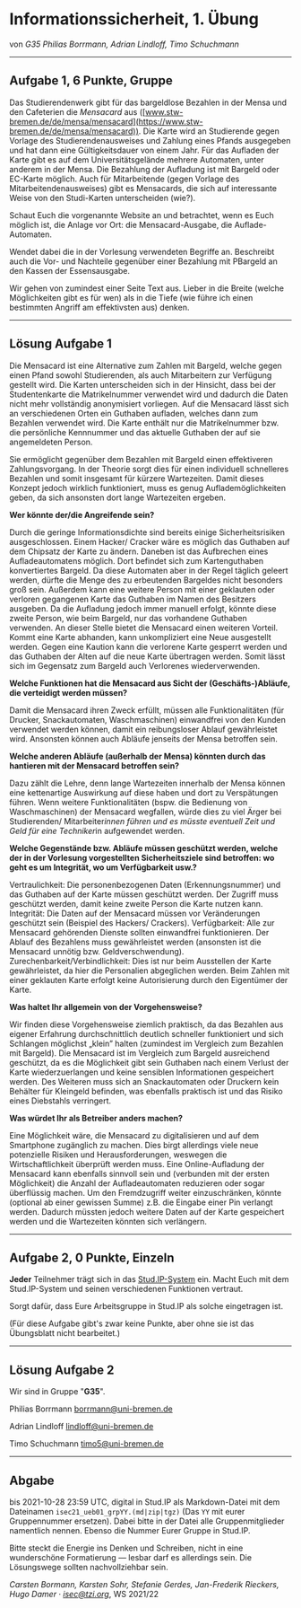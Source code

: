 Informationssicherheit, 1. Übung
================================

von _G35 Philias Borrmann, Adrian Lindloff, Timo Schuchmann_

* * * * *

Aufgabe 1, 6 Punkte, Gruppe
---------------------------

Das Studierendenwerk gibt für das bargeldlose Bezahlen in der Mensa
und den Cafeterien die *Mensacard* aus
([www.stw-bremen.de/de/mensa/mensacard](https://www.stw-bremen.de/de/mensa/mensacard)). Die Karte wird an
Studierende gegen Vorlage des Studierendenausweises und Zahlung eines Pfands
ausgegeben und hat dann eine Gültigkeitsdauer von einem Jahr. Für
das Aufladen der Karte gibt es auf dem Universitätsgelände mehrere
Automaten, unter anderem in der Mensa. Die Bezahlung der Aufladung ist
mit Bargeld oder EC-Karte möglich.
Auch für Mitarbeitende (gegen Vorlage des Mitarbeitendenausweises)
gibt es Mensacards, die sich auf interessante Weise von den
Studi-Karten unterscheiden (wie?).

Schaut Euch die vorgenannte Website an und betrachtet, wenn es Euch
möglich ist, die Anlage vor Ort: die Mensacard-Ausgabe, die
Auflade-Automaten.

Wendet dabei die in der Vorlesung verwendeten Begriffe an.
Beschreibt auch die Vor- und Nachteile gegenüber einer Bezahlung mit
PBargeld an den Kassen der Essensausgabe.

Wir gehen von zumindest einer Seite Text aus. Lieber in die Breite
(welche Möglichkeiten gibt es für wen) als in die Tiefe (wie führe
ich einen bestimmten Angriff am effektivsten aus) denken.


* * * * *

Lösung Aufgabe 1
-------

Die Mensacard ist eine Alternative zum Zahlen mit Bargeld, welche gegen einen Pfand sowohl Studierenden, als auch Mitarbeitern zur Verfügung gestellt wird. Die Karten unterscheiden sich in der Hinsicht, dass bei der Studentenkarte die Matrikelnummer verwendet wird und dadurch die Daten nicht mehr vollständig anonymisiert vorliegen. Auf die Mensacard lässt sich an verschiedenen Orten ein Guthaben aufladen, welches dann zum Bezahlen verwendet wird. Die Karte enthält nur die Matrikelnummer bzw. die persönliche Kennnummer und das aktuelle Guthaben der auf sie angemeldeten Person.

Sie ermöglicht gegenüber dem Bezahlen mit Bargeld einen effektiveren Zahlungsvorgang. In der Theorie sorgt dies für einen individuell schnelleres Bezahlen und somit insgesamt für kürzere Wartezeiten. Damit dieses Konzept jedoch wirklich funktioniert, muss es genug Auflademöglichkeiten geben, da sich ansonsten dort lange Wartezeiten ergeben. 



**Wer könnte der/die Angreifende sein?**

Durch die geringe Informationsdichte sind bereits einige Sicherheitsrisiken ausgeschlossen. 
Einem Hacker/ Cracker wäre es möglich das Guthaben auf dem Chipsatz der Karte zu ändern.
Daneben ist das Aufbrechen eines Aufladeautomatens möglich. Dort befindet sich zum Kartenguthaben konvertiertes Bargeld. Da diese Automaten aber in der Regel täglich geleert werden, dürfte die Menge des zu erbeutenden Bargeldes nicht besonders groß sein.  Außerdem kann eine weitere Person mit einer geklauten oder verloren gegangenen Karte das Guthaben im Namen des Besitzers ausgeben. Da die Aufladung jedoch immer manuell erfolgt, könnte diese zweite Person, wie beim Bargeld, nur das vorhandene Guthaben verwenden. 
An dieser Stelle bietet die Mensacard einen weiteren Vorteil. Kommt eine Karte abhanden, kann unkompliziert eine Neue ausgestellt werden. Gegen eine Kaution kann die verlorene Karte gesperrt werden und das Guthaben der Alten auf die neue Karte übertragen werden. Somit lässt sich im Gegensatz zum Bargeld auch Verlorenes wiederverwenden.



**Welche Funktionen hat die Mensacard aus Sicht der
(Geschäfts-)Abläufe, die verteidigt werden müssen?**

Damit die Mensacard ihren Zweck erfüllt, müssen alle Funktionalitäten (für Drucker, Snackautomaten, Waschmaschinen) einwandfrei von den Kunden verwendet werden können, damit ein reibungsloser Ablauf gewährleistet wird. Ansonsten können auch Abläufe jenseits der Mensa betroffen sein.



**Welche anderen Abläufe (außerhalb der Mensa) könnten durch das
hantieren mit der Mensacard betroffen sein?**

Dazu zählt die Lehre, denn lange Wartezeiten innerhalb der Mensa können eine kettenartige Auswirkung auf diese haben und dort zu Verspätungen führen. Wenn weitere Funktionalitäten (bspw. die Bedienung von Waschmaschinen) der Mensacard wegfallen, würde dies zu viel Ärger bei Studierenden/ Mitarbeiter*innen führen und es müsste eventuell Zeit und Geld für eine Techniker*in aufgewendet werden.  



**Welche Gegenstände bzw. Abläufe müssen
geschützt werden, welche der in der Vorlesung vorgestellten Sicherheitsziele sind
betroffen: wo geht es um Integrität, wo um Verfügbarkeit usw.?**

Vertraulichkeit: Die personenbezogenen Daten (Erkennungsnummer) und das Guthaben auf der Karte müssen geschützt werden. Der Zugriff muss geschützt werden, damit keine zweite Person die Karte nutzen kann. 
Integrität: Die Daten auf der Mensacard müssen vor Veränderungen geschützt sein (Beispiel des Hackers/ Crackers). 
Verfügbarkeit: Alle zur Mensacard gehörenden Dienste sollten einwandfrei funktionieren. 
Der Ablauf des Bezahlens muss gewährleistet werden (ansonsten ist die Mensacard unnötig bzw. Geldverschwendung).
Zurechenbarkeit/Verbindlichkeit: Dies ist nur beim Ausstellen der Karte gewährleistet, da hier die Personalien abgeglichen werden. Beim Zahlen mit einer geklauten Karte erfolgt keine Autorisierung durch den Eigentümer der Karte.



**Was haltet Ihr allgemein von der Vorgehensweise?**

Wir finden diese Vorgehensweise ziemlich praktisch, da das Bezahlen aus eigener Erfahrung durchschnittlich deutlich schneller funktioniert und sich Schlangen möglichst „klein” halten (zumindest im Vergleich zum Bezahlen mit Bargeld). Die Mensacard ist im Vergleich zum Bargeld ausreichend geschützt, da es die Möglichkeit gibt sein Guthaben nach einem Verlust der Karte wiederzuerlangen und keine sensiblen Informationen gespeichert werden. Des Weiteren muss sich an Snackautomaten oder Druckern kein Behälter für Kleingeld befinden, was ebenfalls praktisch ist und das Risiko eines Diebstahls verringert.



**Was würdet Ihr als Betreiber anders machen?**

Eine Möglichkeit wäre, die Mensacard zu digitalisieren und auf dem Smartphone zugänglich zu machen. Dies birgt allerdings viele neue potenzielle Risiken und Herausforderungen, weswegen die Wirtschaftlichkeit überprüft werden muss. Eine Online-Aufladung der Mensacard kann ebenfalls sinnvoll sein und (verbunden mit der ersten Möglichkeit) die Anzahl der Aufladeautomaten reduzieren oder sogar überflüssig machen. Um den Fremdzugriff weiter einzuschränken, könnte (optional ab einer gewissen Summe) z.B. die Eingabe einer Pin verlangt werden. Dadurch müssten jedoch weitere Daten auf der Karte gespeichert werden und die Wartezeiten könnten sich verlängern.



* * * * *

Aufgabe 2, 0 Punkte, Einzeln
----------------------------

**Jeder** Teilnehmer trägt sich in das
[Stud.IP-System](https://elearning.uni-bremen.de/) ein. Macht Euch mit
dem Stud.IP-System und seinen verschiedenen Funktionen vertraut.

Sorgt dafür, dass Eure Arbeitsgruppe in Stud.IP als solche eingetragen
ist.

(Für diese Aufgabe gibt's zwar keine Punkte, aber ohne sie ist das
Übungsblatt nicht bearbeitet.)

* * * * *

Lösung Aufgabe 2
-------
Wir sind in Gruppe "**G35**".

Philias Borrmann borrmann@uni-bremen.de


Adrian Lindloff lindloff@uni-bremen.de

Timo Schuchmann timo5@uni-bremen.de


* * * * *

Abgabe
------

bis 2021-10-28 23:59 UTC, digital in Stud.IP als Markdown-Datei mit dem
Dateinamen `isec21_ueb01_grpYY.(md|zip|tgz)` (Das `YY` mit eurer Gruppennummer ersetzen).
Dabei bitte in der Datei alle Gruppenmitglieder namentlich nennen. Ebenso
die Nummer Eurer Gruppe in Stud.IP.

Bitte steckt die Energie ins Denken und Schreiben, nicht in eine
wunderschöne Formatierung — lesbar darf es allerdings sein. Die
Lösungswege sollten nachvollziehbar sein.

*Carsten Bormann, Karsten Sohr, Stefanie Gerdes, Jan-Frederik
Rieckers, Hugo Damer ·
<isec@tzi.org>*, WS 2021/22


<!--  LocalWords:  Mensacard
 -->


